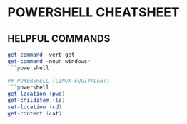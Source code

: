 # POWERSHELL CHEATSHEET
## HELPFUL COMMANDS
```powershell
get-command -verb get
get-command -noun windows*
```powershell

## POWERSHELL (LINUX EQUIVALENT)
```powershell
get-location (pwd)
get-childitem (ls)
set-location (cd)
get-content (cat)
```
